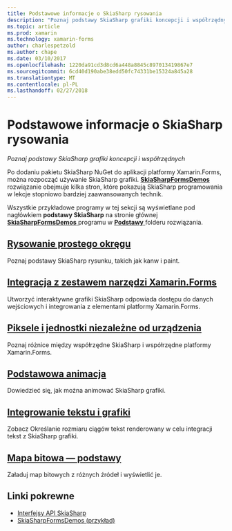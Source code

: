 ```yaml
---
title: Podstawowe informacje o SkiaSharp rysowania
description: "Poznaj podstawy SkiaSharp grafiki koncepcji i współrzędnych"
ms.topic: article
ms.prod: xamarin
ms.technology: xamarin-forms
author: charlespetzold
ms.author: chape
ms.date: 03/10/2017
ms.openlocfilehash: 1220da91cd3d8cd6a448a8845c897013419867e7
ms.sourcegitcommit: 6cd40d190abe38edd50fc74331be15324a845a28
ms.translationtype: MT
ms.contentlocale: pl-PL
ms.lasthandoff: 02/27/2018
---
```

# <a name="skiasharp-drawing-basics"></a>Podstawowe informacje o SkiaSharp rysowania

_Poznaj podstawy SkiaSharp grafiki koncepcji i współrzędnych_

Po dodaniu pakietu SkiaSharp NuGet do aplikacji platformy Xamarin.Forms, można rozpocząć używanie SkiaSharp grafiki. [ **SkiaSharpFormsDemos** ](https://developer.xamarin.com/samples/xamarin-forms/SkiaSharpForms/SkiaSharpFormsDemos/) rozwiązanie obejmuje kilka stron, które pokazują SkiaSharp programowania w lekcje stopniowo bardziej zaawansowanych technik.

Wszystkie przykładowe programy w tej sekcji są wyświetlane pod nagłówkiem **podstawy SkiaSharp** na stronie głównej [ **SkiaSharpFormsDemos** ](https://developer.xamarin.com/samples/xamarin-forms/SkiaSharpForms/SkiaSharpFormsDemos/) programu w [ **Podstawy** ](https://github.com/xamarin/xamarin-forms-samples/tree/master/SkiaSharpForms/SkiaSharpFormsDemos/SkiaSharpFormsDemos/SkiaSharpFormsDemos/Basics) folderu rozwiązania.

## <a name="drawing-a-simple-circlecirclemd"></a>[Rysowanie prostego okręgu](circle.md)

Poznaj podstawy SkiaSharp rysunku, takich jak kanw i paint.

## <a name="integrating-with-xamarinformsintegrationmd"></a>[Integracja z zestawem narzędzi Xamarin.Forms](integration.md)

Utworzyć interaktywne grafiki SkiaSharp odpowiada dostępu do danych wejściowych i integrowania z elementami platformy Xamarin.Forms.

## <a name="pixels-and-device-independent-unitspixelsmd"></a>[Piksele i jednostki niezależne od urządzenia](pixels.md)

Poznaj różnice między współrzędne SkiaSharp i współrzędne platformy Xamarin.Forms.

## <a name="basic-animationanimationmd"></a>[Podstawowa animacja](animation.md)

Dowiedzieć się, jak można animować SkiaSharp grafiki.

## <a name="integrating-text-and-graphicstextmd"></a>[Integrowanie tekstu i grafiki](text.md)

Zobacz Określanie rozmiaru ciągów tekst renderowany w celu integracji tekst z SkiaSharp grafiki.

## <a name="bitmap-basicsbitmapsmd"></a>[Mapa bitowa — podstawy](bitmaps.md)

Załaduj map bitowych z różnych źródeł i wyświetlić je.


## <a name="related-links"></a>Linki pokrewne

- [Interfejsy API SkiaSharp](https://developer.xamarin.com/api/root/SkiaSharp/)
- [SkiaSharpFormsDemos (przykład)](https://developer.xamarin.com/samples/xamarin-forms/SkiaSharpForms/SkiaSharpFormsDemos/)
